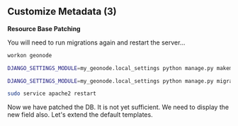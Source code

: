 ## Customize Metadata (3)

**Resource Base Patching**

You will need to run migrations again and restart the server...

```bash
workon geonode

DJANGO_SETTINGS_MODULE=my_geonode.local_settings python manage.py makemigrations

DJANGO_SETTINGS_MODULE=my_geonode.local_settings python manage.py migrate

sudo service apache2 restart

```

Now we have patched the DB. It is not yet sufficient. We need to display the new field also.
Let's extend the default templates.